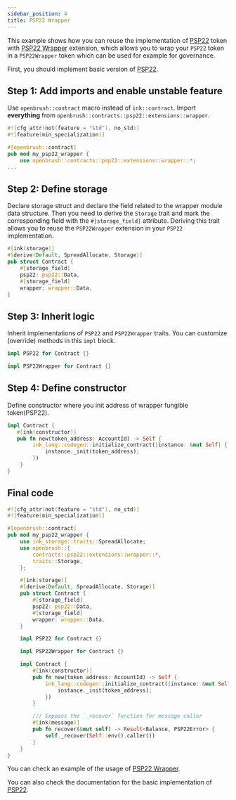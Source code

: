```yaml
---
sidebar_position: 4
title: PSP22 Wrapper
---
```


This example shows how you can reuse the implementation of [PSP22](https://github.com/Supercolony-net/openbrush-contracts/tree/main/contracts/src/token/psp22) token with [PSP22 Wrapper](https://github.com/Supercolony-net/openbrush-contracts/tree/main/contracts/src/token/psp22/extensions/wrapper.rs) extension, which allows you to wrap your `PSP22` token in a `PSP22Wrapper` token which can be used for example for governance.

First, you should implement basic version of [PSP22](/smart-contracts/PSP22).

## Step 1: Add imports and enable unstable feature

Use `openbrush::contract` macro instead of `ink::contract`. Import **everything** from 
`openbrush::contracts::psp22::extensions::wrapper`.

```rust
#![cfg_attr(not(feature = "std"), no_std)]
#![feature(min_specialization)]

#[openbrush::contract]
pub mod my_psp22_wrapper {
    use openbrush::contracts::psp22::extensions::wrapper::*;
...
```

## Step 2: Define storage

Declare storage struct and declare the field related to the wrapper module data structure.
Then you need to derive the `Storage` trait and mark the corresponding field with
the `#[storage_field]` attribute. Deriving this trait allows you to reuse the
`PSP22Wrapper` extension in your `PSP22` implementation.

```rust
#[ink(storage)]
#[derive(Default, SpreadAllocate, Storage)]
pub struct Contract {
    #[storage_field]
    psp22: psp22::Data,
    #[storage_field]
    wrapper: wrapper::Data,
}
```

## Step 3: Inherit logic

Inherit implementations of `PSP22` and `PSP22Wrapper` traits. 
You can customize (override) methods in this `impl` block.

```rust
impl PSP22 for Contract {}

impl PSP22Wrapper for Contract {}
```

## Step 4: Define constructor

Define constructor where you init address of wrapper fungible token(PSP22).

```rust
impl Contract {
   #[ink(constructor)]
   pub fn new(token_address: AccountId) -> Self {
        ink_lang::codegen::initialize_contract(|instance: &mut Self| {
            instance._init(token_address);
        })
    }
}
```

## Final code

```rust
#![cfg_attr(not(feature = "std"), no_std)]
#![feature(min_specialization)]

#[openbrush::contract]
pub mod my_psp22_wrapper {
    use ink_storage::traits::SpreadAllocate;
    use openbrush::{
        contracts::psp22::extensions::wrapper::*,
        traits::Storage,
    };

    #[ink(storage)]
    #[derive(Default, SpreadAllocate, Storage)]
    pub struct Contract {
        #[storage_field]
        psp22: psp22::Data,
        #[storage_field]
        wrapper: wrapper::Data,
    }

    impl PSP22 for Contract {}

    impl PSP22Wrapper for Contract {}

    impl Contract {
        #[ink(constructor)]
        pub fn new(token_address: AccountId) -> Self {
            ink_lang::codegen::initialize_contract(|instance: &mut Self| {
                instance._init(token_address);
            })
        }

        /// Exposes the `_recover` function for message caller
        #[ink(message)]
        pub fn recover(&mut self) -> Result<Balance, PSP22Error> {
            self._recover(Self::env().caller())
        }
    }
}
```

You can check an example of the usage of [PSP22 Wrapper](https://github.com/Supercolony-net/openbrush-contracts/tree/main/examples/psp22_extensions/wrapper).

You can also check the documentation for the basic implementation of [PSP22](/smart-contracts/PSP22).